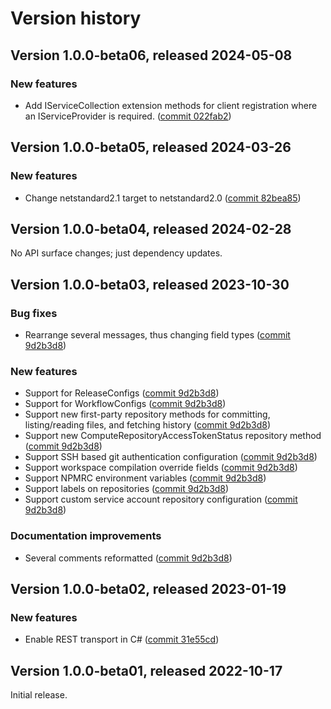 # Version history

## Version 1.0.0-beta06, released 2024-05-08

### New features

- Add IServiceCollection extension methods for client registration where an IServiceProvider is required. ([commit 022fab2](https://github.com/googleapis/google-cloud-dotnet/commit/022fab203f28fb9c608972af7f8b83f571ae5694))

## Version 1.0.0-beta05, released 2024-03-26

### New features

- Change netstandard2.1 target to netstandard2.0 ([commit 82bea85](https://github.com/googleapis/google-cloud-dotnet/commit/82bea850661975b9750ac30753528cc9d2e05240))

## Version 1.0.0-beta04, released 2024-02-28

No API surface changes; just dependency updates.

## Version 1.0.0-beta03, released 2023-10-30

### Bug fixes

- Rearrange several messages, thus changing field types ([commit 9d2b3d8](https://github.com/googleapis/google-cloud-dotnet/commit/9d2b3d87af20c88bce3d585098a33420aa33085d))

### New features

- Support for ReleaseConfigs ([commit 9d2b3d8](https://github.com/googleapis/google-cloud-dotnet/commit/9d2b3d87af20c88bce3d585098a33420aa33085d))
- Support for WorkflowConfigs ([commit 9d2b3d8](https://github.com/googleapis/google-cloud-dotnet/commit/9d2b3d87af20c88bce3d585098a33420aa33085d))
- Support new first-party repository methods for committing, listing/reading files, and fetching history ([commit 9d2b3d8](https://github.com/googleapis/google-cloud-dotnet/commit/9d2b3d87af20c88bce3d585098a33420aa33085d))
- Support new ComputeRepositoryAccessTokenStatus repository method ([commit 9d2b3d8](https://github.com/googleapis/google-cloud-dotnet/commit/9d2b3d87af20c88bce3d585098a33420aa33085d))
- Support SSH based git authentication configuration ([commit 9d2b3d8](https://github.com/googleapis/google-cloud-dotnet/commit/9d2b3d87af20c88bce3d585098a33420aa33085d))
- Support workspace compilation override fields ([commit 9d2b3d8](https://github.com/googleapis/google-cloud-dotnet/commit/9d2b3d87af20c88bce3d585098a33420aa33085d))
- Support NPMRC environment variables ([commit 9d2b3d8](https://github.com/googleapis/google-cloud-dotnet/commit/9d2b3d87af20c88bce3d585098a33420aa33085d))
- Support labels on repositories ([commit 9d2b3d8](https://github.com/googleapis/google-cloud-dotnet/commit/9d2b3d87af20c88bce3d585098a33420aa33085d))
- Support custom service account repository configuration ([commit 9d2b3d8](https://github.com/googleapis/google-cloud-dotnet/commit/9d2b3d87af20c88bce3d585098a33420aa33085d))

### Documentation improvements

- Several comments reformatted ([commit 9d2b3d8](https://github.com/googleapis/google-cloud-dotnet/commit/9d2b3d87af20c88bce3d585098a33420aa33085d))

## Version 1.0.0-beta02, released 2023-01-19

### New features

- Enable REST transport in C# ([commit 31e55cd](https://github.com/googleapis/google-cloud-dotnet/commit/31e55cdbafe12bfae68e28a75a1b75ceb445684f))

## Version 1.0.0-beta01, released 2022-10-17

Initial release.
